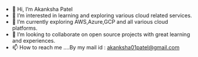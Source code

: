 - 👋 Hi, I’m Akanksha Patel
- 👀 I’m interested in learning and exploring various cloud related services.
- 🌱 I’m currently exploring AWS,Azure,GCP and all various cloud platforms.
- 💞️ I’m looking to collaborate on open source projects with great learning and experiences.
- 📫 How to reach me ....By my mail id : akanksha01patel@gmail.com

<!---
Akanksha1010/Akanksha1010 is a ✨ special ✨ repository because its `README.md` (this file) appears on your GitHub profile.
You can click the Preview link to take a look at your changes.
--->
